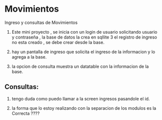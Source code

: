 # Movimientos
Ingreso y consultas de Movimientos

1) Este mini proyecto , se inicia con un login de usuario
solicitando usuario y contraseña , la base de datos la crea en sqllite 3
el registro de ingreso no esta creado , se debe crear desde la base.

2) hay un pantalla de ingreso que solicita el ingreso de la informacion y lo agrega a la base.

3) la opcion de consulta muestra un datatable con la informacion de la base.

Consultas:
----------
1) tengo duda como puedo llamar a la screen ingresos pasandole el id.

2) la forma que lo estoy realizando  con la separacion de los modulos es la Correcta ????

